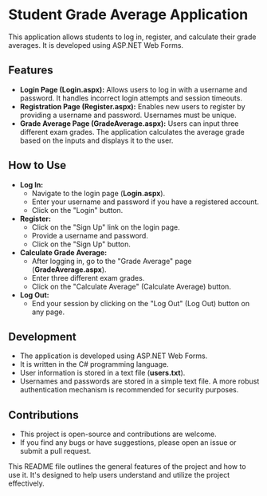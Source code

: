 # **Student Grade Average Application**

This application allows students to log in, register, and calculate their grade averages. It is developed using ASP.NET Web Forms.

## **Features**

- **Login Page (Login.aspx):** Allows users to log in with a username and password. It handles incorrect login attempts and session timeouts.
- **Registration Page (Register.aspx):** Enables new users to register by providing a username and password. Usernames must be unique.
- **Grade Average Page (GradeAverage.aspx):** Users can input three different exam grades. The application calculates the average grade based on the inputs and displays it to the user.

## **How to Use**

- **Log In:**
  - Navigate to the login page (**Login.aspx**).
  - Enter your username and password if you have a registered account.
  - Click on the "Login" button.
- **Register:**
  - Click on the "Sign Up" link on the login page.
  - Provide a username and password.
  - Click on the "Sign Up" button.
- **Calculate Grade Average:**
  - After logging in, go to the "Grade Average" page (**GradeAverage.aspx**).
  - Enter three different exam grades.
  - Click on the "Calculate Average" (Calculate Average) button.
- **Log Out:**
  - End your session by clicking on the "Log Out" (Log Out) button on any page.

## **Development**

- The application is developed using ASP.NET Web Forms.
- It is written in the C# programming language.
- User information is stored in a text file (**users.txt**).
- Usernames and passwords are stored in a simple text file. A more robust authentication mechanism is recommended for security purposes.

## **Contributions**

- This project is open-source and contributions are welcome.
- If you find any bugs or have suggestions, please open an issue or submit a pull request.

This README file outlines the general features of the project and how to use it. It's designed to help users understand and utilize the project effectively.
